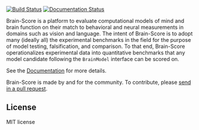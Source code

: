 [![Build Status](https://app.travis-ci.com/brain-score/core.svg?token=vqt7d2yhhpLGwHsiTZvT&branch=main)](https://app.travis-ci.com/brain-score/core)
[![Documentation Status](https://readthedocs.org/projects/brain-score-core/badge/?version=latest)](https://brain-score-core.readthedocs.io/en/latest/?badge=latest)

Brain-Score is a platform to evaluate computational models of mind and brain function on their match to behavioral and
neural measurements in domains such as vision and language. The intent of Brain-Score is to adopt many (ideally all) the
experimental benchmarks in the field for the purpose of model testing, falsification, and comparison. To that end,
Brain-Score operationalizes experimental data into quantitative benchmarks that any model candidate following
the `BrainModel` interface can be scored on.

See the [Documentation](https://brain-score_core.readthedocs.io) for more details.

Brain-Score is made by and for the community. To contribute,
please [send in a pull request](https://github.com/brain-score/core/pulls).

## License

MIT license
